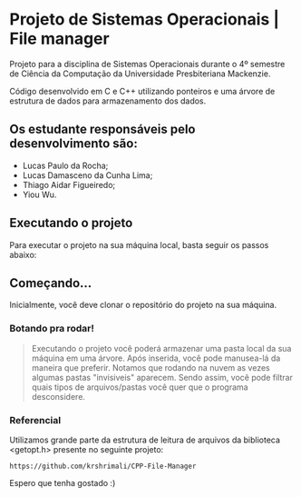 # Projeto de Sistemas Operacionais | File manager

 Projeto para a disciplina de Sistemas Operacionais durante o 4º semestre de Ciência da Computação da Universidade Presbiteriana Mackenzie.

 Código desenvolvido em C e C++ utilizando ponteiros e uma árvore de estrutura de dados para armazenamento dos dados.

 ## Os estudante responsáveis pelo desenvolvimento são:

 - Lucas Paulo da Rocha;
 - Lucas Damasceno da Cunha Lima;
 - Thiago Aidar Figueiredo;
 - Yiou Wu.

 ## Executando o projeto

 Para executar o projeto na sua máquina local, basta seguir os passos abaixo:

 ## Começando...

 Inicialmente, você deve clonar o repositório do projeto na sua máquina.

 ### Botando pra rodar!

 > Executando o projeto você poderá armazenar uma pasta local da sua máquina em uma árvore. Após inserida, você pode manusea-lá da maneira que preferir.
 > Notamos que rodando na nuvem as vezes algumas pastas "invisiveis" aparecem. Sendo assim, você pode filtrar quais tipos de arquivos/pastas você quer que o programa desconsidere.

 ### Referencial

 Utilizamos grande parte da estrutura de leitura de arquivos da biblioteca <getopt.h> presente no seguinte projeto:

 ```
 https://github.com/krshrimali/CPP-File-Manager
 ```

 Espero que tenha gostado :)
